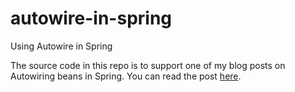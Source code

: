 # autowire-in-spring
Using Autowire in Spring
 
 The source code in this repo is to support one of my blog posts on Autowiring beans in Spring. You can read the post [here](https://springframework.guru/spring-autowire-beancreationexception/).
